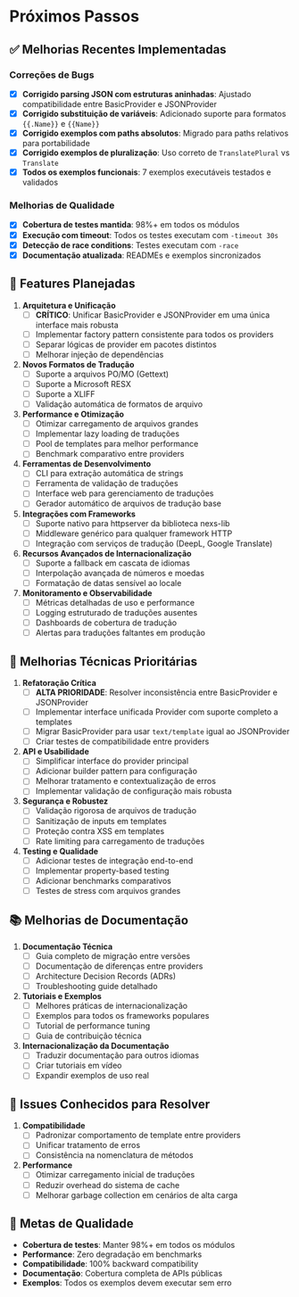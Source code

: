 # Próximos Passos

## ✅ Melhorias Recentes Implementadas

### Correções de Bugs
- [x] **Corrigido parsing JSON com estruturas aninhadas**: Ajustado compatibilidade entre BasicProvider e JSONProvider
- [x] **Corrigido substituição de variáveis**: Adicionado suporte para formatos `{{.Name}}` e `{{Name}}`
- [x] **Corrigido exemplos com paths absolutos**: Migrado para paths relativos para portabilidade
- [x] **Corrigido exemplos de pluralização**: Uso correto de `TranslatePlural` vs `Translate`
- [x] **Todos os exemplos funcionais**: 7 exemplos executáveis testados e validados

### Melhorias de Qualidade
- [x] **Cobertura de testes mantida**: 98%+ em todos os módulos
- [x] **Execução com timeout**: Todos os testes executam com `-timeout 30s`
- [x] **Detecção de race conditions**: Testes executam com `-race`
- [x] **Documentação atualizada**: READMEs e exemplos sincronizados

## 🚀 Features Planejadas

1. **Arquitetura e Unificação**
   - [ ] **CRÍTICO**: Unificar BasicProvider e JSONProvider em uma única interface mais robusta
   - [ ] Implementar factory pattern consistente para todos os providers
   - [ ] Separar lógicas de provider em pacotes distintos
   - [ ] Melhorar injeção de dependências

2. **Novos Formatos de Tradução**
   - [ ] Suporte a arquivos PO/MO (Gettext)
   - [ ] Suporte a Microsoft RESX
   - [ ] Suporte a XLIFF
   - [ ] Validação automática de formatos de arquivo

3. **Performance e Otimização**
   - [ ] Otimizar carregamento de arquivos grandes
   - [ ] Implementar lazy loading de traduções
   - [ ] Pool de templates para melhor performance
   - [ ] Benchmark comparativo entre providers

4. **Ferramentas de Desenvolvimento**
   - [ ] CLI para extração automática de strings
   - [ ] Ferramenta de validação de traduções
   - [ ] Interface web para gerenciamento de traduções
   - [ ] Gerador automático de arquivos de tradução base

5. **Integrações com Frameworks**
   - [ ] Suporte nativo para httpserver da biblioteca nexs-lib
   - [ ] Middleware genérico para qualquer framework HTTP
   - [ ] Integração com serviços de tradução (DeepL, Google Translate)

6. **Recursos Avançados de Internacionalização**
   - [ ] Suporte a fallback em cascata de idiomas
   - [ ] Interpolação avançada de números e moedas
   - [ ] Formatação de datas sensível ao locale

7. **Monitoramento e Observabilidade**
   - [ ] Métricas detalhadas de uso e performance
   - [ ] Logging estruturado de traduções ausentes
   - [ ] Dashboards de cobertura de tradução
   - [ ] Alertas para traduções faltantes em produção

## 🔧 Melhorias Técnicas Prioritárias

1. **Refatoração Crítica**
   - [ ] **ALTA PRIORIDADE**: Resolver inconsistência entre BasicProvider e JSONProvider
   - [ ] Implementar interface unificada Provider com suporte completo a templates
   - [ ] Migrar BasicProvider para usar `text/template` igual ao JSONProvider
   - [ ] Criar testes de compatibilidade entre providers

2. **API e Usabilidade**
   - [ ] Simplificar interface do provider principal
   - [ ] Adicionar builder pattern para configuração
   - [ ] Melhorar tratamento e contextualização de erros
   - [ ] Implementar validação de configuração mais robusta

3. **Segurança e Robustez**
   - [ ] Validação rigorosa de arquivos de tradução
   - [ ] Sanitização de inputs em templates
   - [ ] Proteção contra XSS em templates
   - [ ] Rate limiting para carregamento de traduções

4. **Testing e Qualidade**
   - [ ] Adicionar testes de integração end-to-end
   - [ ] Implementar property-based testing
   - [ ] Adicionar benchmarks comparativos
   - [ ] Testes de stress com arquivos grandes

## 📚 Melhorias de Documentação

1. **Documentação Técnica**
   - [ ] Guia completo de migração entre versões
   - [ ] Documentação de diferenças entre providers
   - [ ] Architecture Decision Records (ADRs)
   - [ ] Troubleshooting guide detalhado

2. **Tutoriais e Exemplos**
   - [ ] Melhores práticas de internacionalização
   - [ ] Exemplos para todos os frameworks populares
   - [ ] Tutorial de performance tuning
   - [ ] Guia de contribuição técnica

3. **Internacionalização da Documentação**
   - [ ] Traduzir documentação para outros idiomas
   - [ ] Criar tutoriais em vídeo
   - [ ] Expandir exemplos de uso real

## 🐛 Issues Conhecidos para Resolver

1. **Compatibilidade**
   - [ ] Padronizar comportamento de template entre providers
   - [ ] Unificar tratamento de erros
   - [ ] Consistência na nomenclatura de métodos

2. **Performance**
   - [ ] Otimizar carregamento inicial de traduções
   - [ ] Reduzir overhead do sistema de cache
   - [ ] Melhorar garbage collection em cenários de alta carga

## 🎯 Metas de Qualidade

- **Cobertura de testes**: Manter 98%+ em todos os módulos
- **Performance**: Zero degradação em benchmarks
- **Compatibilidade**: 100% backward compatibility
- **Documentação**: Cobertura completa de APIs públicas
- **Exemplos**: Todos os exemplos devem executar sem erro
